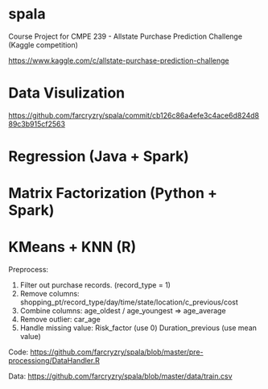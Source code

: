 spala
=====

Course Project for CMPE 239 - Allstate Purchase Prediction Challenge (Kaggle competition)

https://www.kaggle.com/c/allstate-purchase-prediction-challenge

Data Visulization
=====
https://github.com/farcryzry/spala/commit/cb126c86a4efe3c4ace6d824d889c3b915cf2563

Regression (Java + Spark)
=====

Matrix Factorization (Python + Spark)
=====


KMeans + KNN (R)
=====

Preprocess:
1.	Filter out purchase records. (record_type = 1)
2.	Remove columns: shopping_pt/record_type/day/time/state/location/c_previous/cost
3.	Combine columns: age_oldest / age_youngest => age_average
4.	Remove outlier: car_age
5.	Handle missing value:  Risk_factor (use 0)  Duration_previous (use mean value)

Code:
https://github.com/farcryzry/spala/blob/master/pre-processiong/DataHandler.R

Data:
https://github.com/farcryzry/spala/blob/master/data/train.csv




